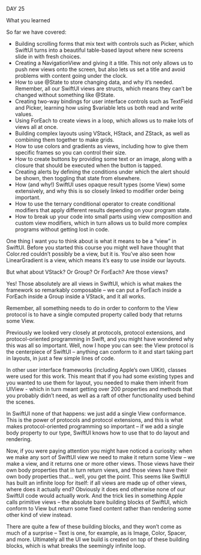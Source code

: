 DAY 25

What you learned

So far we have covered:


* Building scrolling forms that mix text with controls such as Picker, which SwiftUI turns into a beautiful table-based layout where new screens slide in with fresh choices.
* Creating a NavigationView and giving it a title. This not only allows us to push new views onto the screen, but also lets us set a title and avoid problems with content going under the clock.
* How to use @State to store changing data, and why it’s needed. Remember, all our SwiftUI views are structs, which means they can’t be changed without something like @State.
* Creating two-way bindings for user interface controls such as TextField and Picker, learning how using $variable lets us both read and write values.
* Using ForEach to create views in a loop, which allows us to make lots of views all at once.
* Building complex layouts using VStack, HStack, and ZStack, as well as combining them together to make grids.
* How to use colors and gradients as views, including how to give them specific frames so you can control their size.
* How to create buttons by providing some text or an image, along with a closure that should be executed when the button is tapped.
* Creating alerts by defining the conditions under which the alert should be shown, then toggling that state from elsewhere.
* How (and why!) SwiftUI uses opaque result types (some View) some extensively, and why this is so closely linked to modifier order being important.
* How to use the ternary conditional operator to create conditional modifiers that apply different results depending on your program state.
* How to break up your code into small parts using view composition and custom view modifiers, which in turn allows us to build more complex programs without getting lost in code.

One thing I want you to think about is what it means to be a “view” in SwiftUI. Before you started this course you might well have thought that Color.red couldn’t possibly be a view, but it is. You’ve also seen how LinearGradient is a view, which means it’s easy to use inside our layouts.

But what about VStack? Or Group? Or ForEach? Are those views?

Yes! Those absolutely are all views in SwiftUI, which is what makes the framework so remarkably composable – we can put a ForEach inside a ForEach inside a Group inside a VStack, and it all works.

Remember, all something needs to do in order to conform to the View protocol is to have a single computed property called body that returns some View.

Previously we looked very closely at protocols, protocol extensions, and protocol-oriented programming in Swift, and you might have wondered why this was all so important. Well, now I hope you can see: the View protocol is the centerpiece of SwiftUI – anything can conform to it and start taking part in layouts, in just a few simple lines of code.

In other user interface frameworks (including Apple’s own UIKit), classes were used for this work. This meant that if you had some existing types and you wanted to use them for layout, you needed to make them inherit from UIView - which in turn meant getting over 200 properties and methods that you probably didn’t need, as well as a raft of other functionality used behind the scenes.

In SwiftUI none of that happens: we just add a single View conformance. This is the power of protocols and protocol extensions, and this is what makes protocol-oriented programming so important – if we add a single body property to our type, SwiftUI knows how to use that to do layout and rendering. 

Now, if you were paying attention you might have noticed a curiosity: when we make any sort of SwiftUI view we need to make it return some View – we make a view, and it returns one or more other views. Those views have their own body properties that in turn return views, and those views have their own body properties that… well, you get the point.
This seems like SwiftUI has built an infinite loop for itself: if all views are made up of other views, where does it actually end?
Obviously it does end otherwise none of our SwiftUI code would actually work. And the trick lies in something Apple calls primitive views – the absolute bare building blocks of SwiftUI, which conform to View but return some fixed content rather than rendering some other kind of view instead.

There are quite a few of these building blocks, and they won’t come as much of a surprise – Text is one, for example, as is Image, Color, Spacer, and more. Ultimately all the UI we build is created on top of these building blocks, which is what breaks the seemingly infinite loop.

